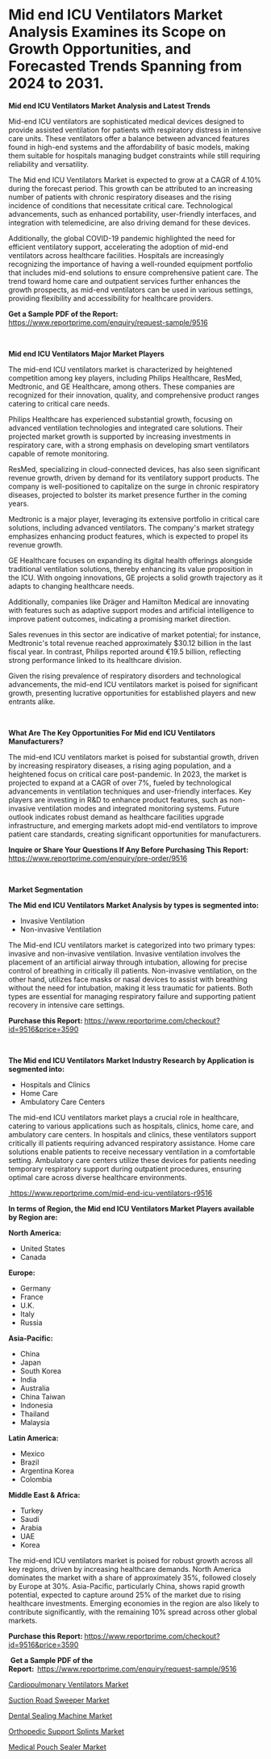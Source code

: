 <p><h1>Mid end ICU Ventilators Market Analysis Examines its Scope on Growth Opportunities, and Forecasted Trends Spanning from 2024 to 2031.</h1></p><p><strong>Mid end ICU Ventilators Market Analysis and Latest Trends</strong></p>
<p><p>Mid-end ICU ventilators are sophisticated medical devices designed to provide assisted ventilation for patients with respiratory distress in intensive care units. These ventilators offer a balance between advanced features found in high-end systems and the affordability of basic models, making them suitable for hospitals managing budget constraints while still requiring reliability and versatility.</p><p>The Mid end ICU Ventilators Market is expected to grow at a CAGR of 4.10% during the forecast period. This growth can be attributed to an increasing number of patients with chronic respiratory diseases and the rising incidence of conditions that necessitate critical care. Technological advancements, such as enhanced portability, user-friendly interfaces, and integration with telemedicine, are also driving demand for these devices.</p><p>Additionally, the global COVID-19 pandemic highlighted the need for efficient ventilatory support, accelerating the adoption of mid-end ventilators across healthcare facilities. Hospitals are increasingly recognizing the importance of having a well-rounded equipment portfolio that includes mid-end solutions to ensure comprehensive patient care. The trend toward home care and outpatient services further enhances the growth prospects, as mid-end ventilators can be used in various settings, providing flexibility and accessibility for healthcare providers.</p></p>
<p><strong>Get a Sample PDF of the Report:&nbsp;</strong> <a href="https://www.reportprime.com/enquiry/request-sample/9516">https://www.reportprime.com/enquiry/request-sample/9516</a></p>
<p>&nbsp;</p>
<p><strong>Mid end ICU Ventilators Major Market Players</strong></p>
<p><p>The mid-end ICU ventilators market is characterized by heightened competition among key players, including Philips Healthcare, ResMed, Medtronic, and GE Healthcare, among others. These companies are recognized for their innovation, quality, and comprehensive product ranges catering to critical care needs.</p><p>Philips Healthcare has experienced substantial growth, focusing on advanced ventilation technologies and integrated care solutions. Their projected market growth is supported by increasing investments in respiratory care, with a strong emphasis on developing smart ventilators capable of remote monitoring.</p><p>ResMed, specializing in cloud-connected devices, has also seen significant revenue growth, driven by demand for its ventilatory support products. The company is well-positioned to capitalize on the surge in chronic respiratory diseases, projected to bolster its market presence further in the coming years.</p><p>Medtronic is a major player, leveraging its extensive portfolio in critical care solutions, including advanced ventilators. The company's market strategy emphasizes enhancing product features, which is expected to propel its revenue growth.</p><p>GE Healthcare focuses on expanding its digital health offerings alongside traditional ventilation solutions, thereby enhancing its value proposition in the ICU. With ongoing innovations, GE projects a solid growth trajectory as it adapts to changing healthcare needs.</p><p>Additionally, companies like Dräger and Hamilton Medical are innovating with features such as adaptive support modes and artificial intelligence to improve patient outcomes, indicating a promising market direction.</p><p>Sales revenues in this sector are indicative of market potential; for instance, Medtronic's total revenue reached approximately $30.12 billion in the last fiscal year. In contrast, Philips reported around €19.5 billion, reflecting strong performance linked to its healthcare division.</p><p>Given the rising prevalence of respiratory disorders and technological advancements, the mid-end ICU ventilators market is poised for significant growth, presenting lucrative opportunities for established players and new entrants alike.</p></p>
<p>&nbsp;</p>
<p><strong>What Are The Key Opportunities For Mid end ICU Ventilators Manufacturers?</strong></p>
<p><p>The mid-end ICU ventilators market is poised for substantial growth, driven by increasing respiratory diseases, a rising aging population, and a heightened focus on critical care post-pandemic. In 2023, the market is projected to expand at a CAGR of over 7%, fueled by technological advancements in ventilation techniques and user-friendly interfaces. Key players are investing in R&D to enhance product features, such as non-invasive ventilation modes and integrated monitoring systems. Future outlook indicates robust demand as healthcare facilities upgrade infrastructure, and emerging markets adopt mid-end ventilators to improve patient care standards, creating significant opportunities for manufacturers.</p></p>
<p><strong>Inquire or Share Your Questions If Any Before Purchasing This Report:</strong> <a href="https://www.reportprime.com/enquiry/pre-order/9516">https://www.reportprime.com/enquiry/pre-order/9516</a></p>
<p>&nbsp;</p>
<p><strong>Market Segmentation</strong></p>
<p><strong>The Mid end ICU Ventilators Market Analysis by types is segmented into:</strong></p>
<p><ul><li>Invasive Ventilation</li><li>Non-invasive Ventilation</li></ul></p>
<p><p>The Mid-end ICU ventilators market is categorized into two primary types: invasive and non-invasive ventilation. Invasive ventilation involves the placement of an artificial airway through intubation, allowing for precise control of breathing in critically ill patients. Non-invasive ventilation, on the other hand, utilizes face masks or nasal devices to assist with breathing without the need for intubation, making it less traumatic for patients. Both types are essential for managing respiratory failure and supporting patient recovery in intensive care settings.</p></p>
<p><strong>Purchase this Report:&nbsp;</strong><a href="https://www.reportprime.com/checkout?id=9516&price=3590">https://www.reportprime.com/checkout?id=9516&price=3590</a></p>
<p>&nbsp;</p>
<p><strong>The Mid end ICU Ventilators Market Industry Research by Application is segmented into:</strong></p>
<p><ul><li>Hospitals and Clinics</li><li>Home Care</li><li>Ambulatory Care Centers</li></ul></p>
<p><p>The mid-end ICU ventilators market plays a crucial role in healthcare, catering to various applications such as hospitals, clinics, home care, and ambulatory care centers. In hospitals and clinics, these ventilators support critically ill patients requiring advanced respiratory assistance. Home care solutions enable patients to receive necessary ventilation in a comfortable setting. Ambulatory care centers utilize these devices for patients needing temporary respiratory support during outpatient procedures, ensuring optimal care across diverse healthcare environments.</p></p>
<p><a href="https://www.reportprime.com/mid-end-icu-ventilators-r9516">&nbsp;https://www.reportprime.com/mid-end-icu-ventilators-r9516</a></p>
<p><strong>In terms of Region, the Mid end ICU Ventilators Market Players available by Region are:</strong></p>
<p>
    <p> <strong> North America: </strong>
        <ul>
            <li>United States</li>
            <li>Canada</li>
        </ul>
        </p> 
    <p> <strong> Europe: </strong>
        <ul>
            <li>Germany</li>
            <li>France</li>
            <li>U.K.</li>
            <li>Italy</li>
            <li>Russia</li>
        </ul>
        </p> 
    <p> <strong> Asia-Pacific: </strong>
        <ul>
            <li>China</li>
            <li>Japan</li>
            <li>South Korea</li>
            <li>India</li>
            <li>Australia</li>
            <li>China Taiwan</li>
            <li>Indonesia</li>
            <li>Thailand</li>
            <li>Malaysia</li>
        </ul>
        </p> 
    <p> <strong> Latin America: </strong>
        <ul>
            <li>Mexico</li>
            <li>Brazil</li>
            <li>Argentina Korea</li>
            <li>Colombia</li>
        </ul>
        </p> 
    <p> <strong> Middle East & Africa: </strong>
        <ul>
            <li>Turkey</li>
            <li>Saudi</li>
            <li>Arabia</li>
            <li>UAE</li>
            <li>Korea</li>
        </ul>
    </p>
    </p>
<p><p>The mid-end ICU ventilators market is poised for robust growth across all key regions, driven by increasing healthcare demands. North America dominates the market with a share of approximately 35%, followed closely by Europe at 30%. Asia-Pacific, particularly China, shows rapid growth potential, expected to capture around 25% of the market due to rising healthcare investments. Emerging economies in the region are also likely to contribute significantly, with the remaining 10% spread across other global markets.</p></p>
<p><strong>Purchase this Report: </strong><a href="https://www.reportprime.com/checkout?id=9516&price=3590">https://www.reportprime.com/checkout?id=9516&price=3590</a></p>
<p>&nbsp;<strong>Get a Sample PDF of the Report:&nbsp;&nbsp;</strong><a href="https://www.reportprime.com/enquiry/request-sample/9516">https://www.reportprime.com/enquiry/request-sample/9516</a></p>
<p><strong></strong></p>
<p><p><a href="https://github.com/lylyparadise/Market-Research-Report-List-5/blob/main/cardiopulmonary-ventilators-market.md">Cardiopulmonary Ventilators Market</a></p><p><a href="https://issuu.com/reportprime-2/docs/suction-road-sweeper-market-size-20_3c6b739e841921">Suction Road Sweeper Market</a></p><p><a href="https://www.linkedin.com/pulse/dental-sealing-machine-market-forecasts-trends-impact-analysis-muk8f?trackingId=TYXOnGegTrWL7xdCPyEa7g%3D%3D">Dental Sealing Machine Market</a></p><p><a href="https://medium.com/@addiehirthe44/the-comprehensive-orthopedic-support-splints-market-research-report-is-essential-for-83a504e0ac75">Orthopedic Support Splints Market</a></p><p><a href="https://www.linkedin.com/pulse/medical-pouch-sealer-market-trends-strategic-insights-2024--l1qaf?trackingId=8Vqgl5HuSVWmgy5nYBMakA%3D%3D">Medical Pouch Sealer Market</a></p></p>